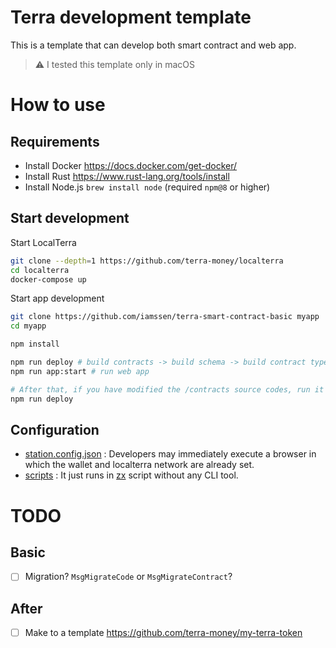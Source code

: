 # Terra development template

This is a template that can develop both smart contract and web app.

> ⚠️ I tested this template only in macOS

# How to use

## Requirements

- Install Docker <https://docs.docker.com/get-docker/>
- Install Rust <https://www.rust-lang.org/tools/install>
- Install Node.js `brew install node` (required `npm@8` or higher)

## Start development

Start LocalTerra

```sh
git clone --depth=1 https://github.com/terra-money/localterra
cd localterra
docker-compose up
```

Start app development

```sh
git clone https://github.com/iamssen/terra-smart-contract-basic myapp
cd myapp

npm install

npm run deploy # build contracts -> build schema -> build contract types 
npm run app:start # run web app

# After that, if you have modified the /contracts source codes, run it again.
npm run deploy
```

## Configuration

- [station.config.json](station.config.json) : Developers may immediately execute a browser in which the wallet and localterra network are already set.
- [scripts](scripts) : It just runs in [zx](https://github.com/google/zx) script without any CLI tool. 

# TODO

## Basic

- [ ] Migration? `MsgMigrateCode` or `MsgMigrateContract`?

## After

- [ ] Make to a template <https://github.com/terra-money/my-terra-token>

